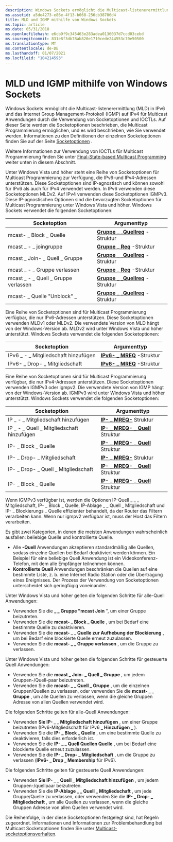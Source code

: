 ```yaml
---
description: Windows Sockets ermöglicht die Multicast-listenerermittlung (MLD) in IPv6 und das Internet Group Management-Protokoll (IGMP) auf IPv4 für Multicast Anwendungen durch die Verwendung von Socketoptionen und IOCTLs.
ms.assetid: a5de4273-e86e-4f13-b068-256cb38706d4
title: MLD und IGMP mithilfe von Windows Sockets
ms.topic: article
ms.date: 05/31/2018
ms.openlocfilehash: e6cb9f9c345463e283adea0136037d7ccd03cebd
ms.sourcegitcommit: 831e8f3db78ab820e1710cede244553c70e50500
ms.translationtype: MT
ms.contentlocale: de-DE
ms.lasthandoff: 01/07/2021
ms.locfileid: "104214593"
---
```

# <a name="mld-and-igmp-using-windows-sockets"></a>MLD und IGMP mithilfe von Windows Sockets

Windows Sockets ermöglicht die Multicast-listenerermittlung (MLD) in IPv6 und das Internet Group Management-Protokoll (IGMP) auf IPv4 für Multicast Anwendungen durch die Verwendung von Socketoptionen und IOCTLs. Auf dieser Seite werden die Socketoptionen beschrieben, die Multicast Programmierung ermöglichen, und es wird beschrieben, wie Sie verwendet werden. Informationen zu den Definitionen der einzelnen Socketoptionen finden Sie auf der Seite [Socketoptionen](socket-options.md) .

Weitere Informationen zur Verwendung von IOCTLs für Multicast Programmierung finden Sie unter [Final-State-based Multicast Programming](final-state-based-multicast-programming.md) weiter unten in diesem Abschnitt.

Unter Windows Vista und höher steht eine Reihe von Socketoptionen für Multicast Programmierung zur Verfügung, die IPv6-und IPv4-Adressen unterstützen. Diese Socketoptionen sind IP-agnostisch und können sowohl für IPv6 als auch für IPv4 verwendet werden. In IPv6 verwenden diese Socketoptionen MLDv2. Auf IPv4 verwenden diese Socketoptionen IGMPv3. Diese IP-agnostischen Optionen sind die bevorzugten Socketoptionen für Multicast Programmierung unter Windows Vista und höher. Windows Sockets verwendet die folgenden Socketoptionen: 

| Socketoption               | Argumenttyp                                            |
|-----------------------------|----------------------------------------------------------|
| mcast- \_ Block \_ Quelle        | [**Gruppe \_ \_Quellreq**](/windows/desktop/api/Ws2ipdef/ns-ws2ipdef-group_source_req) -Struktur |
| mcast \_ - \_ joingruppe          | [**Gruppe \_ Req**](/windows/desktop/api/Ws2ipdef/ns-ws2ipdef-group_req) -Struktur                |
| mcast \_ Join- \_ Quell \_ Gruppe  | [**Gruppe \_ \_Quellreq**](/windows/desktop/api/Ws2ipdef/ns-ws2ipdef-group_source_req) -Struktur |
| mcast \_ - \_ Gruppe verlassen         | [**Gruppe \_ Req**](/windows/desktop/api/Ws2ipdef/ns-ws2ipdef-group_req) -Struktur                |
| mcast \_ - \_ Quell \_ Gruppe verlassen | [**Gruppe \_ \_Quellreq**](/windows/desktop/api/Ws2ipdef/ns-ws2ipdef-group_source_req) -Struktur |
| mcast- \_ Quelle "Unblock" \_      | [**Gruppe \_ \_Quellreq**](/windows/desktop/api/Ws2ipdef/ns-ws2ipdef-group_source_req) -Struktur |



 

Eine Reihe von Socketoptionen sind für Multicast Programmierung verfügbar, die nur IPv6-Adressen unterstützen. Diese Socketoptionen verwenden MLDv1 oder MLDv2. Die verwendete Version von MLD hängt von der Windows-Version ab. MLDv2 wird unter Windows Vista und höher unterstützt. Windows Sockets verwendet die folgenden Socketoptionen: 

| Socketoption          | Argumenttyp                             |
|------------------------|-------------------------------------------|
| IPv6 \_ - \_ Mitgliedschaft hinzufügen  | [**IPv6- \_ MREQ**](/windows/desktop/api/Ws2ipdef/ns-ws2ipdef-ipv6_mreq) -Struktur |
| IPv6- \_ Drop- \_ Mitgliedschaft | [**IPv6- \_ MREQ**](/windows/desktop/api/Ws2ipdef/ns-ws2ipdef-ipv6_mreq) -Struktur |



 

Eine Reihe von Socketoptionen sind für Multicast Programmierung verfügbar, die nur IPv4-Adressen unterstützen. Diese Socketoptionen verwenden IGMPv3 oder igmpv2. Die verwendete Version von IGMP hängt von der Windows-Version ab. IGMPv3 wird unter Windows Vista und höher unterstützt. Windows Sockets verwendet die folgenden Socketoptionen:

| Socketoption                | Argumenttyp                                        |
|------------------------------|------------------------------------------------------|
| IP \_ - \_ Mitgliedschaft hinzufügen          | [**IP- \_ MREQ-**](/windows/desktop/api/Ws2ipdef/ns-ws2ipdef-ip_mreq) Struktur                |
| IP \_ - \_ Quell \_ Mitgliedschaft hinzufügen  | [**IP- \_ MREQ- \_ Quell**](/windows/desktop/api/Ws2ipdef/ns-ws2ipdef-ip_mreq_source) Struktur |
| IP- \_ Block \_ Quelle            | [**IP- \_ MREQ- \_ Quell**](/windows/desktop/api/Ws2ipdef/ns-ws2ipdef-ip_mreq_source) Struktur |
| IP- \_ Drop- \_ Mitgliedschaft         | [**IP- \_ MREQ-**](/windows/desktop/api/Ws2ipdef/ns-ws2ipdef-ip_mreq) Struktur                |
| IP- \_ Drop- \_ Quell \_ Mitgliedschaft | [**IP- \_ MREQ- \_ Quell**](/windows/desktop/api/Ws2ipdef/ns-ws2ipdef-ip_mreq_source) Struktur |
| IP- \_ Block \_ Quelle          | [**IP- \_ MREQ- \_ Quell**](/windows/desktop/api/Ws2ipdef/ns-ws2ipdef-ip_mreq_source) Struktur |



 

Wenn IGMPv3 verfügbar ist, werden die Optionen IP-Quell \_ \_ \_ Mitgliedschaft, IP- \_ Block \_ Quelle, IP-Ablage \_ \_ Quell \_ Mitgliedschaft und IP- \_ Blockierungs \_ Quelle effizienter behandelt, da der Router das Filtern verarbeiten kann. Wenn nur igmpv2 verfügbar ist, muss der Host das Filtern verarbeiten.

Es gibt zwei Kategorien, in denen die meisten Anwendungen wahrscheinlich ausfallen: beliebige Quelle und kontrollierte Quelle.

-   Alle **-Quell** Anwendungen akzeptieren standardmäßig alle Quellen, sodass einzelne Quellen bei Bedarf deaktiviert werden können. Ein Beispiel für eine beliebige Quell Anwendung ist ein Videokonferenz-Telefon, mit dem alle Empfänger teilnehmen können.
-   **Kontrollierte Quell** Anwendungen beschränken die Quellen auf eine bestimmte Liste, z. b. eine Internet Radio Station oder die Übertragung eines Ereignisses. Der Prozess der Verwendung von Socketoptionen unterscheidet sich geringfügig voneinander.

Unter Windows Vista und höher gelten die folgenden Schritte für alle-Quell Anwendungen:

- Verwenden Sie die **\_ \_ Gruppe "mcast Join** ", um einer Gruppe beizutreten.  
- Verwenden Sie die **mcast- \_ Block \_ Quelle** , um bei Bedarf eine bestimmte Quelle zu deaktivieren.  
- Verwenden Sie die **mcast- \_ \_ Quelle zur Aufhebung der Blockierung** , um bei Bedarf eine blockierte Quelle erneut zuzulassen.  
- Verwenden Sie die **mcast- \_ \_ Gruppe verlassen** , um die Gruppe zu verlassen.  

Unter Windows Vista und höher gelten die folgenden Schritte für gesteuerte Quell Anwendungen:

- Verwenden Sie die **mcast \_ Join- \_ Quell \_ Gruppe** , um jedem Gruppen-/Quell-paar beizutreten.  
- Verwenden Sie die **mcast- \_ \_ Quell \_ Gruppe** , um die einzelnen Gruppen/Quellen zu verlassen, oder verwenden Sie die **mcast- \_ \_ Gruppe** , um alle Quellen zu verlassen, wenn die gleiche Gruppen Adresse von allen Quellen verwendet wird.  

Die folgenden Schritte gelten für alle-Quell Anwendungen:

- Verwenden **Sie IP- \_ \_ Mitgliedschaft hinzufügen** , um einer Gruppe beizutreten (IPv6-Mitgliedschaft für IPv6 **\_ Hinzufügen \_** ).  
- Verwenden Sie die **IP- \_ Block \_ Quelle** , um eine bestimmte Quelle zu deaktivieren, falls dies erforderlich ist.  
- Verwenden Sie die **IP- \_ \_ Quell Quellen Quelle** , um bei Bedarf eine blockierte Quelle erneut zuzulassen.  
- Verwenden Sie die **IP- \_ Drop- \_ Mitgliedschaft** , um die Gruppe zu verlassen (**IPv6- \_ Drop \_ Membership** für IPv6).  

Die folgenden Schritte gelten für gesteuerte Quell Anwendungen:

- Verwenden **Sie IP- \_ \_ Quell \_ Mitgliedschaft hinzufügen** , um jedem Gruppen-/quellpaar beizutreten.  
- Verwenden Sie die **IP-Ablage \_ \_ Quell \_ Mitgliedschaft** , um jede Gruppe/Quelle zu verlassen, oder verwenden Sie die **IP- \_ Drop- \_ Mitgliedschaft** , um alle Quellen zu verlassen, wenn die gleiche Gruppen Adresse von allen Quellen verwendet wird.  

Die Reihenfolge, in der diese Socketoptionen festgelegt sind, hat Regeln zugeordnet. Informationen und Informationen zur Problembehandlung bei Multicast Socketoptionen finden Sie unter [Multicast-socketoptionsverhalten](multicast-socket-option-behavior.md).
